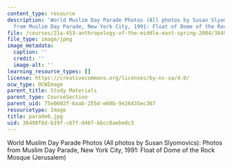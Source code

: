 ```yaml
---
content_type: resource
description: 'World Muslim Day Parade Photos (All photos by Susan Slyomovics): Photos
  from Muslim Day Parade, New York City, 1991: Float of Dome of the Rock Mosque (Jerusalem)'
file: /courses/21a-453-anthropology-of-the-middle-east-spring-2004/36498f6db19fc67fd467bbcc0aebedc3_parade6.jpg
file_type: image/jpeg
image_metadata:
  caption: ''
  credit: ''
  image-alt: ''
learning_resource_types: []
license: https://creativecommons.org/licenses/by-nc-sa/4.0/
ocw_type: OCWImage
parent_title: Study Materials
parent_type: CourseSection
parent_uid: 75e0602f-6aab-255d-e60b-9e26435ec367
resourcetype: Image
title: parade6.jpg
uid: 36498f6d-b19f-c67f-d467-bbcc0aebedc3
---
```

World Muslim Day Parade Photos (All photos by Susan Slyomovics): Photos from Muslim Day Parade, New York City, 1991: Float of Dome of the Rock Mosque (Jerusalem)